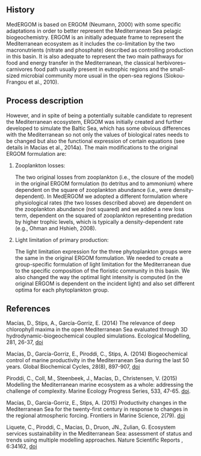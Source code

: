 ## History

MedERGOM is based on ERGOM (Neumann, 2000) with some specific adaptations in order to better represent the Mediterranean Sea pelagic biogeochemistry. ERGOM is an initially adequate frame to represent the Mediterranean ecosystem as it includes the co-limitation by the two macronutrients (nitrate and phosphate) described as controlling production in this basin. It is also adequate to represent the two main pathways for food and energy transfer in the Mediterranean, the classical herbivores–carnivores food path usually present in eutrophic regions and the small-sized microbial community more usual in the open-sea regions (Siokou-Frangou et al., 2010).


## Process description
However, and in spite of being a potentially suitable candidate to represent the Mediterranean ecosystem, ERGOM was initially created and further developed to simulate the Baltic Sea, which has some obvious differences with the Mediterranean so not only the values of biological rates needs to be changed but also the functional expression of certain equations (see details in Macias et al., 2014a). The main modifications to the original ERGOM formulation are:

1. Zooplankton losses:

   The two original losses from zooplankton (i.e., the closure of the model) in the original ERGOM formulation (to detritus and to ammonium) where dependent on the square of zooplankton abundance (i.e., were density-dependent). In MedERGOM we adopted a different formulation where physiological rates (the two losses described above) are dependent on the zooplankton abundance (not squared) and we added a new loss term, dependent on the squared of zooplankton representing predation by higher trophic levels, which is typically a density-dependent rate (e.g., Ohman and Hshieh, 2008).
2. Light limitation of primary production:

   The light limitation expression for the three phytoplankton groups were the same in the original ERGOM formulation. We needed to create a group-specific formulation of light limitation for the Mediterranean due to the specific composition of the floristic community in this basin.  We also changed the way the optimal light intensity is computed (in the original ERGOM is dependent on the incident light) and also set different optima for each phytoplankton group.


## References

Macías, D., Stips, A., García-Gorriz, E. (2014) The relevance of deep chlorophyll maxima in the open Mediterranean Sea evaluated through 3D hydrodynamic-biogeochemical coupled simulations. Ecological Modelling, 281, 26-37,  [doi](http://dx.doi.org/10.1016/j.ecolmodel.2014.03.002)

Macías, D., García-Gorriz, E., Piroddi, C.,  Stips, A. (2014) Biogeochemical control of marine productivity in the Mediterranean Sea during the last 50 years. Global Biochemical Cycles, 28(8), 897-907, [doi](http://dx.doi.org/10.1002/2014GB004846)

Piroddi, C., Coll, M., Steenbeek, J., Macías, D., Christensen, V. (2015) Modelling the Mediterranean marine ecosystem as a whole: addressing the challenge of complexity. Marine Ecology Progress Series, 533, 47-65. [doi](http://dx.doi.org/10.3354/meps11387).

Macías, D., Garcia-Gorriz, E., Stips, A. (2015) Productivity changes in the Mediterranean Sea for the twenty-first century in response to changes in the regional atmospheric forcing. Frontiers in Marine Science, 2(79). [doi](http://dx.doi.org/10.3389/fmars.2015.00079)

Liquete, C., Piroddi, C., Macias, D., Druon, JN., Zulian, G. Ecosystem services sustainability in the Mediterranean Sea: assessment of status and trends using multiple modelling approaches. Nature Scientific Reports , 6:34162, [doi](http://dx.doi.org/10.1038/srep34162)
